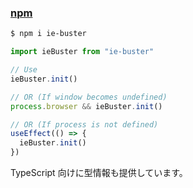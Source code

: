 ### [npm](https://www.npmjs.com/package/ie-buster)

```bash
$ npm i ie-buster
```

```js
import ieBuster from "ie-buster"

// Use
ieBuster.init()

// OR (If window becomes undefined)
process.browser && ieBuster.init()

// OR (If process is not defined)
useEffect(() => {
  ieBuster.init()
})
```

TypeScript 向けに型情報も提供しています。
